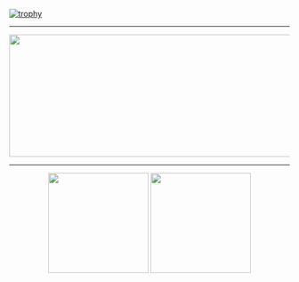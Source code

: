 [![trophy](https://github-profile-trophy.vercel.app/?username=DmitryShalaev&theme=darkhub&rank=-SECRET)](https://github.com/ryo-ma/github-profile-trophy)

---

<p align="center">
  <img width="800" height="220" src="https://streak-stats.demolab.com?user=DmitryShalaev&theme=highcontrast&hide_border=true&border_radius=5&card_width=800">
</p>

--- 

<p align="center">
  <img height=180 align="center" src="https://github-readme-stats.vercel.app/api?username=DmitryShalaev&show_icons=true&theme=vision-friendly-dark" />
  <img height=180 align="center" src="https://github-readme-stats.vercel.app/api/top-langs/?username=DmitryShalaev&size_weight=0.1&count_weight=0.9&layout=compact&theme=vision-friendly-dark" />
</p>

<div id="header" align="center">
  <img src="https://komarev.com/ghpvc/?username=DmitryShalaev&style=for-the-badge&color=lightgrey&abbreviated=true" alt=""/>
</div>
